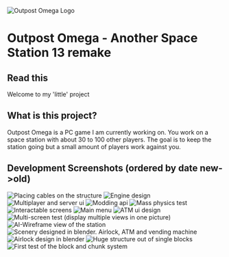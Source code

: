 ![Outpost Omega Logo](https://github.com/maxkhl/OutpostOmega/blob/master/Design/Artwork/LogoSmall.png)
# Outpost Omega - Another Space Station 13 remake

## Read this
Welcome to my 'little' project

## What is this project?
Outpost Omega is a PC game I am currently working on. You work on a space station with about 30 to 100 other players. The goal is to keep the station going but a small amount of players work against you.

## Development Screenshots (ordered by date new->old)
![Placing cables on the structure](https://github.com/maxkhl/OutpostOmega/blob/master/Design/DevScreens/cable.png)
![Engine design](https://github.com/maxkhl/OutpostOmega/blob/master/Design/DevScreens/ovhufqz.jpg)
![Multiplayer and server ui](https://github.com/maxkhl/OutpostOmega/blob/master/Design/DevScreens/multiplayer01.png)
![Modding api](https://github.com/maxkhl/OutpostOmega/blob/master/Design/DevScreens/api01.png)
![Mass physics test](https://github.com/maxkhl/OutpostOmega/blob/master/Design/DevScreens/physictest01.png)
![Interactable screens](https://github.com/maxkhl/OutpostOmega/blob/master/Design/DevScreens/screentest01.png)
![Main menu](https://github.com/maxkhl/OutpostOmega/blob/master/Design/DevScreens/mainmenu01.png)
![ATM ui design](https://github.com/maxkhl/OutpostOmega/blob/master/Design/DevScreens/F2lj8.jpg)
![Multi-screen test (display multiple views in one picture)](https://github.com/maxkhl/OutpostOmega/blob/master/Design/DevScreens/Dw25S.png)
![AI-Wireframe view of the station](https://github.com/maxkhl/OutpostOmega/blob/master/Design/DevScreens/d5as94q.png)
![Scenery designed in blender. Airlock, ATM and vending machine](https://github.com/maxkhl/OutpostOmega/blob/master/Design/DevScreens/a521wS.png)
![Airlock design in blender](https://github.com/maxkhl/OutpostOmega/blob/master/Design/DevScreens/54aWA.jpg)
![Huge structure out of single blocks](https://github.com/maxkhl/OutpostOmega/blob/master/Design/DevScreens/87iqa.jpg)
![First test of the block and chunk system](https://github.com/maxkhl/OutpostOmega/blob/master/Design/DevScreens/343uO.jpg)